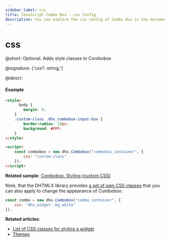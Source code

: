 ```yaml
---
sidebar_label: css
title: JavaScript Combo Box - css Config 
description: You can explore the css config of Combo Box in the documentation of the DHTMLX JavaScript UI library. Browse developer guides and API reference, try out code examples and live demos, and download a free 30-day evaluation version of DHTMLX Suite.
---
```


# css

@short: Optional. Adds style classes to Combobox

@signature: {'css?: string;'}

@descr:
#### Example

~~~html
<style>
      body {
        margin: 0;
    }
    .custom-class .dhx_combobox-input-box {
        border-radius: 20px;
        background: #FFF;
    }
</style>

<script>
    const combobox = new dhx.Combobox("combobox_container", {
        css: "custom-class"
    });
</script>
~~~

**Related sample**: [Combobox. Styling (custom CSS)](https://snippet.dhtmlx.com/lldd739i)

Note, that the DHTMLX library provides [a set of own CSS classes](helpers/base_elements.md#list-of-css-classes-for-styling-a-widget) that you can also apply to change the appearance of Combobox:

~~~js
const combo = new dhx.Combobox("combo_container", {
    css: "dhx_widget--bg_white"
});
~~~

**Related articles**: 
- [List of CSS classes for styling a widget](helpers/base_elements.md#list-of-css-classes-for-styling-a-widget)
- [Themes](themes.md)
